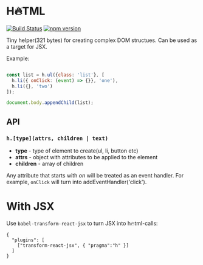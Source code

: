 # H🔥TML

[![Build Status](https://travis-ci.org/daniel-lundin/hotml.svg?branch=master)](https://travis-ci.org/daniel-lundin/hotml)
[![npm version](https://badge.fury.io/js/hotml.svg)](https://badge.fury.io/js/hotml)

Tiny helper(321 bytes) for creating complex DOM structues. Can be used as a target for JSX.

Example:

```js

const list = h.ul({class: 'list'}, [
  h.li({ onClick: (event) => {}}, 'one'),
  h.li({}, 'two')
]);

document.body.appendChild(list);
```

## API

### ```h.[type](attrs, children | text)```

 - **type** - type of element to create(ul, li, button etc)
 - **attrs** - object with attributes to be applied to the element
 - **children** - array of children

Any attribute that starts with *on* will be treated as an event handler. For example, `onClick` will turn into addEventHandler('click').


# With JSX

Use `babel-transform-react-jsx` to turn JSX into h🔥tml-calls:

```
{
  "plugins": [
    ["transform-react-jsx", { "pragma":"h" }]
  ]
}
```
